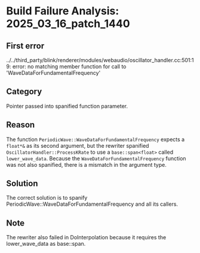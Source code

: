 # Build Failure Analysis: 2025_03_16_patch_1440

## First error

../../third_party/blink/renderer/modules/webaudio/oscillator_handler.cc:501:19: error: no matching member function for call to 'WaveDataForFundamentalFrequency'

## Category
Pointer passed into spanified function parameter.

## Reason
The function `PeriodicWave::WaveDataForFundamentalFrequency` expects a `float*&` as its second argument, but the rewriter spanified `OscillatorHandler::ProcessKRate` to use a `base::span<float>` called `lower_wave_data`. Because the `WaveDataForFundamentalFrequency` function was not also spanified, there is a mismatch in the argument type.

## Solution
The correct solution is to spanify PeriodicWave::WaveDataForFundamentalFrequency and all its callers.

## Note
The rewriter also failed in DoInterpolation because it requires the lower_wave_data as base::span<const float>.